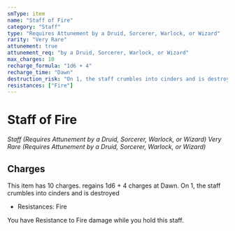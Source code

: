 ```yaml
---
smType: item
name: "Staff of Fire"
category: "Staff"
type: "Requires Attunement by a Druid, Sorcerer, Warlock, or Wizard"
rarity: "Very Rare"
attunement: true
attunement_req: "by a Druid, Sorcerer, Warlock, or Wizard"
max_charges: 10
recharge_formula: "1d6 + 4"
recharge_time: "Dawn"
destruction_risk: "On 1, the staff crumbles into cinders and is destroyed"
resistances: ["Fire"]
---
```


# Staff of Fire
*Staff (Requires Attunement by a Druid, Sorcerer, Warlock, or Wizard) Very Rare (Requires Attunement by a Druid, Sorcerer, Warlock, or Wizard)*

## Charges

This item has 10 charges.
regains 1d6 + 4 charges at Dawn.
On 1, the staff crumbles into cinders and is destroyed

- Resistances: Fire

You have Resistance to Fire damage while you hold this staff.
